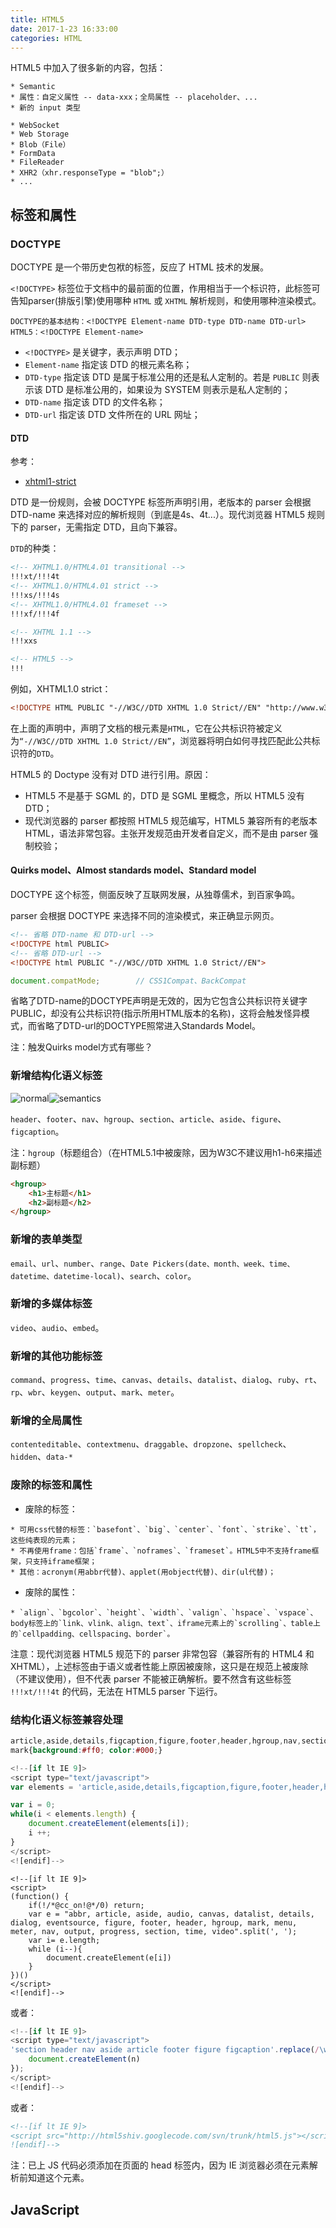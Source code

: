 ```yaml
---
title: HTML5
date: 2017-1-23 16:33:00
categories: HTML
---
```


HTML5 中加入了很多新的内容，包括：

```
* Semantic
* 属性：自定义属性 -- data-xxx；全局属性 -- placeholder、...
* 新的 input 类型
```

```
* WebSocket
* Web Storage
* Blob（File）
* FormData
* FileReader
* XHR2（xhr.responseType = "blob";）
* ...
```

<!--more-->

## 标签和属性

### DOCTYPE

DOCTYPE 是一个带历史包袱的标签，反应了 HTML 技术的发展。

`<!DOCTYPE>` 标签位于文档中的最前面的位置，作用相当于一个标识符，此标签可告知parser(排版引擎)使用哪种 `HTML` 或 `XHTML` 解析规则，和使用哪种渲染模式。

```
DOCTYPE的基本结构：<!DOCTYPE Element-name DTD-type DTD-name DTD-url>
HTML5：<!DOCTYPE Element-name>
```

* `<!DOCTYPE>` 是关键字，表示声明 DTD；
* `Element-name` 指定该 DTD 的根元素名称；
* `DTD-type` 指定该 DTD 是属于标准公用的还是私人定制的。若是 `PUBLIC` 则表示该 DTD 是标准公用的，如果设为 SYSTEM 则表示是私人定制的；
* `DTD-name` 指定该 DTD 的文件名称；
* `DTD-url` 指定该 DTD 文件所在的 URL 网址；

#### DTD

参考：

* [xhtml1-strict](http://www.w3.org/TR/XHTML1/DTD/XHTML1-strict.dtd)

 DTD 是一份规则，会被 DOCTYPE 标签所声明引用，老版本的 parser 会根据 DTD-name 来选择对应的解析规则（到底是4s、4t...）。现代浏览器 HTML5 规则下的 parser，无需指定 DTD，且向下兼容。

`DTD`的种类：

```HTML
<!-- XHTML1.0/HTML4.01 transitional -->
!!!xt/!!!4t
<!-- XHTML1.0/HTML4.01 strict -->
!!!xs/!!!4s
<!-- XHTML1.0/HTML4.01 frameset -->
!!!xf/!!!4f

<!-- XHTML 1.1 -->
!!!xxs

<!-- HTML5 -->
!!!
```

例如，XHTML1.0 strict：

```HTML
<!DOCTYPE HTML PUBLIC "-//W3C//DTD XHTML 1.0 Strict//EN" "http://www.w3.org/TR/XHTML1/DTD/XHTML1-strict.dtd">
```

在上面的声明中，声明了文档的根元素是`HTML`，它在公共标识符被定义为`“-//W3C//DTD XHTML 1.0 Strict//EN”`，浏览器将明白如何寻找匹配此公共标识符的`DTD`。

HTML5 的 Doctype 没有对 DTD 进行引用。原因：

* HTML5 不是基于 SGML 的，DTD 是 SGML 里概念，所以 HTML5 没有 DTD；
* 现代浏览器的 parser 都按照 HTML5 规范编写，HTML5 兼容所有的老版本 HTML，语法非常包容。主张开发规范由开发者自定义，而不是由 parser 强制校验；

#### Quirks model、Almost standards model、Standard model

DOCTYPE 这个标签，侧面反映了互联网发展，从独尊儒术，到百家争鸣。

parser 会根据 DOCTYPE 来选择不同的渲染模式，来正确显示网页。

```HTML
<!-- 省略 DTD-name 和 DTD-url -->
<!DOCTYPE html PUBLIC>
<!-- 省略 DTD-url -->
<!DOCTYPE html PUBLIC "-//W3C//DTD XHTML 1.0 Strict//EN">
```

```JavaScript
document.compatMode;        // CSS1Compat、BackCompat
```

省略了DTD-name的DOCTYPE声明是无效的，因为它包含公共标识符关键字PUBLIC，却没有公共标识符(指示所用HTML版本的名称)，这将会触发怪异模式，而省略了DTD-url的DOCTYPE照常进入Standards Model。

注：触发Quirks model方式有哪些？

### 新增结构化语义标签

![normal](../../resources/html/normal.PNG)![semantics](../../resources/html/semantics.PNG)

`header`、`footer`、`nav`、`hgroup`、`section`、`article`、`aside`、`figure`、`figcaption`。

注：`hgroup`（标题组合）（在HTML5.1中被废除，因为W3C不建议用h1-h6来描述副标题）

```HTML
<hgroup>
    <h1>主标题</h1>
    <h2>副标题</h2>
</hgroup>
```

### 新增的表单类型

`email`、`url`、`number`、`range`、`Date Pickers(date、month、week、time、datetime、datetime-local)`、`search`、`color`。

### 新增的多媒体标签

`video`、`audio`、`embed`。

### 新增的其他功能标签

`command`、`progress`、`time`、`canvas`、`details`、`datalist`、`dialog`、`ruby`、`rt`、`rp`、`wbr`、`keygen`、`output`、`mark`、`meter`。

### 新增的全局属性

`contenteditable`、`contextmenu`、`draggable`、`dropzone`、`spellcheck`、`hidden`、`data-*`

### 废除的标签和属性

* 废除的标签：

```
* 可用css代替的标签：`basefont`、`big`、`center`、`font`、`strike`、`tt`，这些纯表现的元素；   
* 不再使用frame：包括`frame`、`noframes`、`frameset`。HTML5中不支持frame框架，只支持iframe框架；   
* 其他：acronym(用abbr代替)、applet(用object代替)、dir(ul代替)；   
```

* 废除的属性：

```
* `align`、`bgcolor`、`height`、`width`、`valign`、`hspace`、`vspace`、body标签上的`link、vlink、align、text`、iframe元素上的`scrolling`、table上的`cellpadding、cellspacing、border`。
```

注意：现代浏览器 HTML5 规范下的 parser 非常包容（兼容所有的 HTML4 和 XHTML），上述标签由于语义或者性能上原因被废除，这只是在规范上被废除（不建议使用），但不代表 parser 不能被正确解析。要不然含有这些标签 `!!!xt/!!!4t` 的代码，无法在 HTML5 parser 下运行。

### 结构化语义标签兼容处理

```CSS
article,aside,details,figcaption,figure,footer,header,hgroup,nav,section{display:block;}
mark{background:#ff0; color:#000;}
```

```JavaScript
<!--[if lt IE 9]>
<script type="text/javascript">
var elements = 'article,aside,details,figcaption,figure,footer,header,hgroup,nav,section,mark'.split(',');

var i = 0;
while(i < elements.length) {
    document.createElement(elements[i]);
    i ++;
}
</script>
<![endif]-->
```

```
<!--[if lt IE 9]> 
<script> 
(function() {
    if(!/*@cc_on!@*/0) return;
    var e = "abbr, article, aside, audio, canvas, datalist, details, dialog, eventsource, figure, footer, header, hgroup, mark, menu, meter, nav, output, progress, section, time, video".split(', ');
    var i= e.length;
    while (i--){
        document.createElement(e[i])
    } 
})() 
</script>
<![endif]-->
```

或者：

```JavaScript
<!--[if lt IE 9]>
<script type="text/javascript">
'section header nav aside article footer figure figcaption'.replace(/\w+/g, function (n) { 
    document.createElement(n) 
});
</script>
<![endif]-->
```

或者：

```HTML
<!--[if lt IE 9]>
<script src="http://html5shiv.googlecode.com/svn/trunk/html5.js"></script> 
![endif]-->
```

注：已上 JS 代码必须添加在页面的 head 标签内，因为 IE 浏览器必须在元素解析前知道这个元素。


## JavaScript
